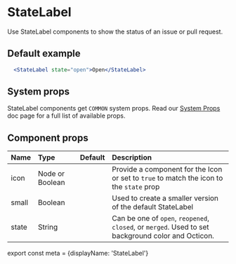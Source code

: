 # StateLabel

Use StateLabel components to show the status of an issue or pull request.

## Default example

```.jsx
  <StateLabel state="open">Open</StateLabel>
```

## System props

StateLabel components get `COMMON` system props. Read our [System Props](/system-props) doc page for a full list of available props.

## Component props

| Name | Type | Default | Description |
| :- | :- | :-: | :- |
| icon | Node or Boolean | | Provide a component for the Icon or set to `true` to match the icon to the `state` prop |
| small | Boolean | | Used to create a smaller version of the default StateLabel |
| state | String | | Can be one of `open`, `reopened`, `closed`, or `merged`. Used to set background color and Octicon.

export const meta = {displayName: 'StateLabel'}
